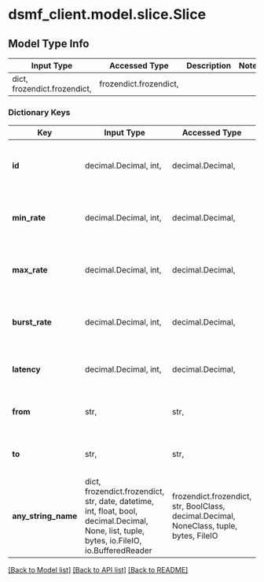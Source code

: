 # dsmf_client.model.slice.Slice

## Model Type Info
Input Type | Accessed Type | Description | Notes
------------ | ------------- | ------------- | -------------
dict, frozendict.frozendict,  | frozendict.frozendict,  |  | 

### Dictionary Keys
Key | Input Type | Accessed Type | Description | Notes
------------ | ------------- | ------------- | ------------- | -------------
**id** | decimal.Decimal, int,  | decimal.Decimal,  | The slice identifier | [optional] value must be a 32 bit integer
**min_rate** | decimal.Decimal, int,  | decimal.Decimal,  | The minimum transmission rate as bits/s | [optional] value must be a 64 bit integer
**max_rate** | decimal.Decimal, int,  | decimal.Decimal,  | The maximum transmission rate as bits/s | [optional] value must be a 64 bit integer
**burst_rate** | decimal.Decimal, int,  | decimal.Decimal,  | The burst transmission rate as bits/s | [optional] value must be a 64 bit integer
**latency** | decimal.Decimal, int,  | decimal.Decimal,  | The required maximum latency | [optional] 
**from** | str,  | str,  | The name of the input domain or host | [optional] 
**to** | str,  | str,  | The name of the output domain or host | [optional] 
**any_string_name** | dict, frozendict.frozendict, str, date, datetime, int, float, bool, decimal.Decimal, None, list, tuple, bytes, io.FileIO, io.BufferedReader | frozendict.frozendict, str, BoolClass, decimal.Decimal, NoneClass, tuple, bytes, FileIO | any string name can be used but the value must be the correct type | [optional]

[[Back to Model list]](../../README.md#documentation-for-models) [[Back to API list]](../../README.md#documentation-for-api-endpoints) [[Back to README]](../../README.md)

